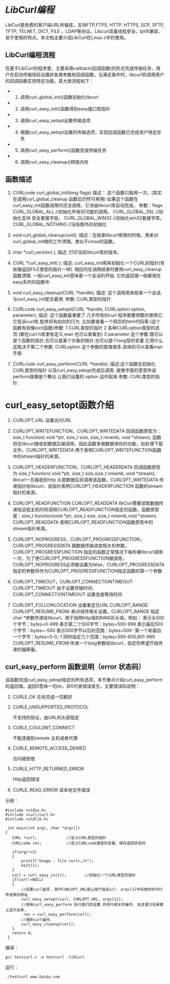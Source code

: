 # *LibCurl编程*
LibCurl是免费的客户端URL传输库，支持FTP,FTPS, HTTP, HTTPS, SCP, SFTP, TFTP, TELNET, DICT, FILE ，LDAP等协议。Libcurl具备线程安全、IpV6兼容、易于使用的特点。本文档主要介绍LibCurl在Linux c中的使用。

## LibCurl编程流程
在基于LibCurl的程序里，主要采用callback(回调函数)的形式完成传输任务，用户在启动传输钱前设置好各类参数和回调函数，当满足条件时，libcurl将调用用户的回调函数实现特定功能。其大致流程如下：
* 1. 调用curl_global_init()函数初始化libcurl
* 2. 调用curl_easy_init()函数得到easy接口型指针
* 3. 调用curl_easy_setopt设置传输选项
* 4. 根据curl_easy_setopt设置的传输选项，实现回调函数已完成用户特定任务
* 5. 调用curl_easy_perform()函数完成传输任务
* 6. 调用curl_easy_cleanup()释放内存

## 函数描述

1. CURLcode curl_global_init(long flags)
描述：
这个函数只能用一次。(其实在调用curl_global_cleanup 函数后仍然可再用)
如果这个函数在curl_easy_init函数调用时还没调用，它讲由libcurl库自动完成。
参数：flags
CURL_GLOBAL_ALL                 //初始化所有的可能的调用。
CURL_GLOBAL_SSL                 //初始化支持 安全套接字层。
CURL_GLOBAL_WIN32            //初始化win32套接字库。
CURL_GLOBAL_NOTHING         //没有额外的初始化

2. void curl_global_cleanup(void);
描述：在结束libcurl使用的时候，用来对curl_global_init做的工作清理。类似于close的函数。

3. char *curl_version( );
描述: 打印当前libcurl库的版本。

4. CURL *curl_easy_init( );
描述:
curl_easy_init用来初始化一个CURL的指针(有些像返回FILE类型的指针一样). 相应的在调用结束时要用curl_easy_cleanup函数清理.
一般curl_easy_init意味着一个会话的开始. 它的返回值一般都用在easy系列的函数中.

5. void curl_easy_cleanup(CURL *handle);
描述:
这个调用用来结束一个会话.与curl_easy_init配合着用.
参数:
CURL类型的指针.

6. CURLcode curl_easy_setopt(CURL *handle, CURLoption option, parameter);
描述: 这个函数最重要了.几乎所有的curl 程序都要频繁的使用它.它告诉curl库.程序将有如何的行为. 比如要查看一个网页的html代码等.(这个函数有些像ioctl函数)参数:
1 CURL类型的指针
2 各种CURLoption类型的选项.(都在curl.h库里有定义,man 也可以查看到)
3 parameter 这个参数 既可以是个函数的指针,也可以是某个对象的指针,也可以是个long型的变量.它用什么这取决于第二个参数.
CURLoption 这个参数的取值很多.具体的可以查看man手册.

7. CURLcode curl_easy_perform(CURL *handle);
描述:这个函数在初始化CURL类型的指针 以及curl_easy_setopt完成后调用. 就像字面的意思所说perform就像是个舞台.让我们设置的
option 运作起来.参数:
CURL类型的指针.

# curl_easy_setopt函数介绍

1. CURLOPT_URL
设置访问URL

2. CURLOPT_WRITEFUNCTION，CURLOPT_WRITEDATA
回调函数原型为：size_t function( void *ptr, size_t size, size_t nmemb, void *stream); 函数将在libcurl接收到数据后被调用，因此函数多做数据保存的功能，如处理下载文件。CURLOPT_WRITEDATA 用于表明CURLOPT_WRITEFUNCTION函数中的stream指针的来源。

3. CURLOPT_HEADERFUNCTION，CURLOPT_HEADERDATA
回调函数原型为 size_t function( void *ptr, size_t size,size_t nmemb, void *stream); libcurl一旦接收到http 头部数据后将调用该函数。CURLOPT_WRITEDATA 传递指针给libcurl，该指针表明CURLOPT_HEADERFUNCTION 函数的stream指针的来源。

4. CURLOPT_READFUNCTION CURLOPT_READDATA
libCurl需要读取数据传递给远程主机时将调用CURLOPT_READFUNCTION指定的函数，函数原型是：size_t function(void *ptr, size_t size, size_t nmemb,void *stream). CURLOPT_READDATA 表明CURLOPT_READFUNCTION函数原型中的stream指针来源。

5. CURLOPT_NOPROGRESS，CURLOPT_PROGRESSFUNCTION，CURLOPT_PROGRESSDATA
跟数据传输进度相关的参数。CURLOPT_PROGRESSFUNCTION 指定的函数正常情况下每秒被libcurl调用一次，为了使CURLOPT_PROGRESSFUNCTION被调用，CURLOPT_NOPROGRESS必须被设置为false，CURLOPT_PROGRESSDATA指定的参数将作为CURLOPT_PROGRESSFUNCTION指定函数的第一个参数

6. CURLOPT_TIMEOUT，CURLOPT_CONNECTIONTIMEOUT:
CURLOPT_TIMEOUT 由于设置传输时间，CURLOPT_CONNECTIONTIMEOUT 设置连接等待时间

7. CURLOPT_FOLLOWLOCATION
设置重定位URL
CURLOPT_RANGE: CURLOPT_RESUME_FROM:
断点续传相关设置。CURLOPT_RANGE 指定char *参数传递给libcurl，用于指明http域的RANGE头域，例如：
表示头500个字节：bytes=0-499
表示第二个500字节：bytes=500-999
表示最后500个字节：bytes=-500
表示500字节以后的范围：bytes=500-
第一个和最后一个字节：bytes=0-0,-1
同时指定几个范围：bytes=500-600,601-999
CURLOPT_RESUME_FROM 传递一个long参数给libcurl，指定你希望开始传递的偏移量。

## curl_easy_perform 函数说明（error 状态码）

该函数完成curl_easy_setopt指定的所有选项，本节重点介绍curl_easy_perform的返回值。返回0意味一切ok，非0代表错误发生。主要错误码说明：
1. CURLE_OK
    任务完成一切都好

2. CURLE_UNSUPPORTED_PROTOCOL

    不支持的协议，由URL的头部指定

3. CURLE_COULDNT_CONNECT

    不能连接到remote 主机或者代理

4. CURLE_REMOTE_ACCESS_DENIED

    访问被拒绝

5. CURLE_HTTP_RETURNED_ERROR

    Http返回错误

6. CURLE_READ_ERROR
读本地文件错误

示例：

    #include <stdio.h>
    #include <curl/curl.h>
    #include <stdlib.h>

     int main(int argc, char *argv[])
    {
       CURL *curl;             //定义CURL类型的指针
       CURLcode res;           //定义CURLcode类型的变量，保存返回状态码

       if(argc!=2)
       {
           printf("Usage : file <url>;/n");
           exit(1);
       }
       curl = curl_easy_init();        //初始化一个CURL类型的指针
       if(curl!=NULL)
       {
           //设置curl选项. 其中CURLOPT_URL是让用户指定url. argv[1]中存放的命令行传进来的网址
           curl_easy_setopt(curl, CURLOPT_URL, argv[1]);
           //调用curl_easy_perform 执行我们的设置.并进行相关的操作. 在这里只在屏幕上显示出来.
            res = curl_easy_perform(curl);
           //清除curl操作.
           curl_easy_cleanup(curl);
       }
       return 0;
     }

编译：

    gcc testcurl.c -o testcurl -libCurl
运行：

    ./testcurl www.baidu.com
